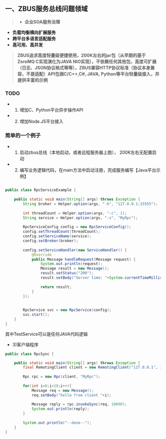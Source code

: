 ## 一、ZBUS服务总线问题领域
> * **企业SOA服务治理**
* **负载均衡横向扩展服务**
* **跨平台多语言适配服务**
* **高可用、高并发**

> **ZBUS追求高度轻量级便捷使用，200K左右的jar包（从早期的基于ZeroMQ C实现演化为JAVA NIO实现），不依赖任何其他包，高度可扩展（日志、JSON协议格式等等），ZBUS兼容HTTP协议标准（协议本身兼容，不是适配）API包涵C/C++,C#, JAVA, Python等平台轻量级接入，并提供丰富的示例**

### **TODO**
* 1) 增加C、Python平台异步操作API
* 2) 增加Node.JS平台接入


### **简单的一个例子**
* 1) 启动zbus总线（本地启动，或者远程服务器上跑）， 200K左右无配置启动
* 2) 编写业务逻辑代码，在main方法中启动注册，完成服务编写【Java平台示例】

```java

public class RpcServiceExample {
	
	public static void main(String[] args) throws Exception {  
		String broker = Helper.option(args, "-b", "127.0.0.1:15555"); 
		
		int threadCount = Helper.option(args, "-c", 1);
		String service = Helper.option(args, "-s", "MyRpc");
		
		RpcServiceConfig config = new RpcServiceConfig();
		config.setThreadCount(threadCount); 
		config.setServiceName(service);
		config.setBroker(broker); 
		
		config.setServiceHandler(new ServiceHandler() { 
			@Override
			public Message handleRequest(Message request) { 
				System.out.println(request);
				Message result = new Message();
				result.setStatus("200");
				result.setBody("Server time: "+System.currentTimeMillis());
				
				return result;
			}
		});
	
		
		RpcService svc = new RpcService(config);
		svc.start();  
	} 
}
```
其中TestService可以是任何JAVA代码逻辑

* 3)客户端程序
```java
public class RpcSync {

	public static void main(String[] args) throws Exception {  
		final RemotingClient client = new RemotingClient("127.0.0.1", 15555);
		
		Rpc rpc = new Rpc(client, "MyRpc");  
		
		for(int i=0;i<10;i++){
			Message req = new Message(); 
			req.setBody("hello from client "+i); 
			
			Message reply = rpc.invokeSync(req, 10000); 
			System.out.println(reply);
		}
		
		System.out.println("--done--");
	}
}
```


